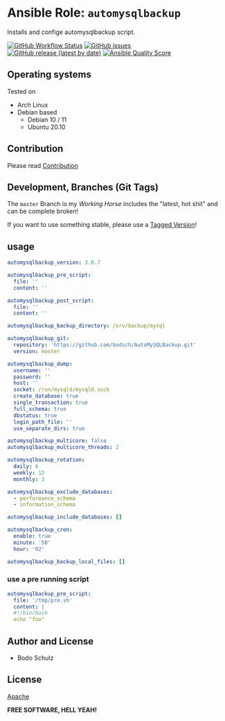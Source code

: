 
# Ansible Role:  `automysqlbackup`

Installs and confige automysqlbackup script.


[![GitHub Workflow Status](https://img.shields.io/github/actions/workflow/status/bodsch/ansible-automysqlbackup/main.yml?branch=main)][ci]
[![GitHub issues](https://img.shields.io/github/issues/bodsch/ansible-automysqlbackup)][issues]
[![GitHub release (latest by date)](https://img.shields.io/github/v/release/bodsch/ansible-automysqlbackup)][releases]
[![Ansible Quality Score](https://img.shields.io/ansible/quality/50067?label=role%20quality)][quality]

[ci]: https://github.com/bodsch/ansible-automysqlbackup/actions
[issues]: https://github.com/bodsch/ansible-automysqlbackup/issues?q=is%3Aopen+is%3Aissue
[releases]: https://github.com/bodsch/ansible-automysqlbackup/releases
[quality]: https://galaxy.ansible.com/bodsch/automysqlbackup


## Operating systems

Tested on

* Arch Linux
* Debian based
    - Debian 10 / 11
    - Ubuntu 20.10


## Contribution

Please read [Contribution](CONTRIBUTING.md)

## Development,  Branches (Git Tags)

The `master` Branch is my *Working Horse* includes the "latest, hot shit" and can be complete broken!

If you want to use something stable, please use a [Tagged Version](https://github.com/bodsch/ansible-automysqlbackup/tags)!


## usage

```yaml
automysqlbackup_version: 3.0.7

automysqlbackup_pre_script:
  file: ''
  content: ''

automysqlbackup_post_script:
  file: ''
  content: ''

automysqlbackup_backup_directory: /srv/backup/mysql

automysqlbackup_git:
  repository: 'https://github.com/bodsch/AutoMySQLBackup.git'
  version: master

automysqlbackup_dump:
  username: ''
  password: ''
  host: ''
  socket: /run/mysqld/mysqld.sock
  create_database: true
  single_transaction: true
  full_schema: true
  dbstatus: true
  login_path_file: ''
  use_separate_dirs: true

automysqlbackup_multicore: false
automysqlbackup_multicore_threads: 2

automysqlbackup_rotation:
  daily: 6
  weekly: 12
  monthly: 3

automysqlbackup_exclude_databases:
  - performance_schema
  - information_schema

automysqlbackup_include_databases: []

automysqlbackup_cron:
  enable: true
  minute: '58'
  hour: '02'

automysqlbackup_backup_local_files: []
```

### use a pre running script

```yaml
automysqlbackup_pre_script:
  file: '/tmp/pre.sh'
  content: |
  #!/bin/bash
  echo "foo"
```


## Author and License

- Bodo Schulz

## License

[Apache](LICENSE)

**FREE SOFTWARE, HELL YEAH!**


